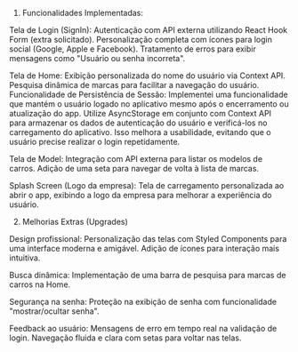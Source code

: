 1. Funcionalidades Implementadas:

Tela de Login (SignIn):
Autenticação com API externa utilizando React Hook Form (extra solicitado).
Personalização completa com ícones para login social (Google, Apple e Facebook).
Tratamento de erros para exibir mensagens como "Usuário ou senha incorreta".

Tela de Home:
Exibição personalizada do nome do usuário via Context API.
Pesquisa dinâmica de marcas para facilitar a navegação do usuário.
Funcionalidade de Persistência de Sessão: Implementei uma funcionalidade que mantém o usuário logado no aplicativo mesmo após o encerramento ou atualização do app. Utilize AsyncStorage em conjunto com Context API para armazenar os dados de autenticação do usuário e verificá-los no carregamento do aplicativo. Isso melhora a usabilidade, evitando que o usuário precise realizar o login repetidamente.


Tela de Model:
Integração com API externa para listar os modelos de carros.
Adição de uma seta para navegar de volta à lista de marcas.

Splash Screen (Logo da empresa):
Tela de carregamento personalizada ao abrir o app, exibindo a logo da empresa para melhorar a experiência do usuário.

2. Melhorias Extras (Upgrades)

Design profissional:
Personalização das telas com Styled Components para uma interface moderna e amigável.
Adição de ícones para interação mais intuitiva.

Busca dinâmica: Implementação de uma barra de pesquisa para marcas de carros na Home.

Segurança na senha: Proteção na exibição de senha com funcionalidade "mostrar/ocultar senha".

Feedback ao usuário:
Mensagens de erro em tempo real na validação de login.
Navegação fluida e clara com setas para voltar nas telas.
